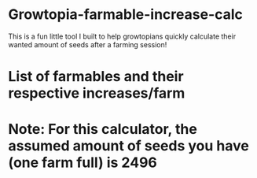 # Growtopia-farmable-increase-calc
This is a fun little tool I built to help growtopians quickly calculate their wanted amount of seeds after a farming session!

# List of farmables and their respective increases/farm

# Note: For this calculator, the assumed amount of seeds you have (one farm full) is 2496

